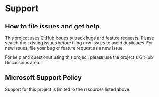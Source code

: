 # Support

## How to file issues and get help

This project uses GitHub Issues to track bugs and feature requests. Please search the existing
issues before filing new issues to avoid duplicates. For new issues, file your bug or
feature request as a new Issue.

For help and questionut using this project, please use the project's GitHub Discussions area.

## Microsoft Support Policy

Support for this project is limited to the resources listed above.
